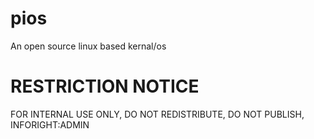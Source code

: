 # pios
An open source linux based kernal/os
# RESTRICTION NOTICE
FOR INTERNAL USE ONLY,
DO NOT REDISTRIBUTE,
DO NOT PUBLISH,
INFORIGHT:ADMIN
